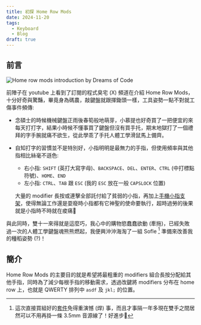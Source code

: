 ```yaml
---
title: 初探 Home Row Mods
date: 2024-11-20
tags:
  - Keyboard
  - Blog
draft: true
---
```


## 前言

![Home row mods introduction by Dreams of Code](https://youtu.be/sLWQ4Gx88h4?si=rtbJ1DESS4c3xsGJ)

前陣子在 youtube 上看到了訂閱的程式臭宅 (X) 頻道在介紹 Home Row Mods，十分好奇與驚豔，畢竟身為碼農，敲鍵盤就跟揮鋤頭一樣，工具姿勢一點不對就工傷事件頻傳:

- 念碩士的時候機械鍵盤正雨後春筍般地萌芽，小慕提也好奇買了一把便宜的來每天打打字，結果小時候不懂事買了鍵盤但沒有買手托，期末地獄打了一個禮拜的字手腕就痛不欲生，從此學乖了手托人體工學滑鼠馬上備齊。
- 自知打字的習慣並不是特別好，小指明明是最無力的手指，但使用頻率與其他指相比絲毫不遜色:

    - 右小指: `SHIFT` (英打大寫字母)、`BACKSPACE`、`DEL`、`ENTER`、`CTRL` (中打標點符號)、`HOME`、`END`
    - 左小指: `CTRL`、`TAB` 跟 `ESC` (我的 `ESC` 放在一般 `CAPSLOCK` 位置)

  大量的 modifier 長按或連擊全部託付給了貧弱的小指，再加上[手機小指支架](https://tw.news.yahoo.com/%E6%89%8B%E6%A9%9F%E7%94%A8%E5%A4%AA%E4%B9%85%E5%B0%8F%E6%8C%87%E6%9C%83%E8%AE%8A%E5%BD%A2-%E7%B6%B2%E5%8F%8B-%E7%9C%8B%E5%A4%A7%E9%A9%9A-%E9%82%84%E6%9C%89%E6%95%91%E5%97%8E-094900081.html)，使得無論工作還是耍廢時小指都有它神聖的使命要執行，超時過勞的後果就是小指時不時就在痠痛🤕

與此同時，雙十一來得就是這麼巧，我心中的購物慾蠢蠢欲動 (牽拖)，已經失敗過一次的人體工學鍵盤魂熊熊燃起，我便興沖沖海淘了一組 Sofle [^1] 準備來改善我的種稻姿勢 (?)！

## 簡介

Home Row Mods 的主要目的就是希望將最粗重的 modifiers 組合長按分配給其他手指，同時為了減少每根手指的移動需求，透過改鍵將 modifiers 分布在 home row 上，也就是 QWERTY 排列中 `asdf` 及 `jkl;` 的位置。


[^1]: 這次直接買組好的[套件](https://item.taobao.com/item.htm?_u=k20ar9rvd554f5&id=807070305171&spm=a1z09.2.0.0.5ca22e8dwqDnnk)免得重演憾 (焊) 事，而且才事隔一年多現在雙手之間居然可以不用再掛一條 3.5mm 音源線了！好進步🤩
